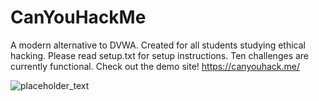 # CanYouHackMe
A modern alternative to DVWA. Created for all students studying ethical hacking. 
Please read setup.txt for setup instructions. Ten challenges are currently functional. Check out the demo site! 
https://canyouhack.me/



![placeholder_text](https://github.com/timothyericsson/CanYouHackMe/assets/132996353/dfa81321-1f45-45ff-9a64-807caf9411cd)


